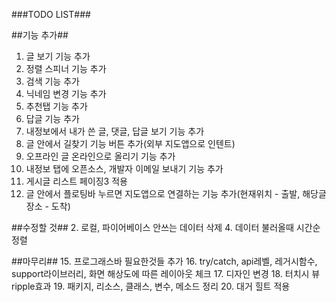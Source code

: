 
###TODO LIST###

##기능 추가##
1. 글 보기 기능 추가
3. 정렬 스피너 기능 추가
4. 검색 기능 추가
5. 닉네임 변경 기능 추가
8. 추천탭 기능 추가
9. 답글 기능 추가
10. 내정보에서 내가 쓴 글, 댓글, 답글 보기 기능 추가
11. 글 안에서 길찾기 기능 버튼 추가(외부 지도앱으로 인텐트)
12. 오프라인 글 온라인으로 올리기 기능 추가
13. 내정보 탭에 오픈소스, 개발자 이메일 보내기 기능 추가
14. 게시글 리스트 페이징3 적용
15. 글 안에서 플로팅바 누르면 지도앱으로 연결하는 기능 추가(현재위치 - 출발, 해당글 장소 - 도착)

##수정할 것##
2. 로컬, 파이어베이스 안쓰는 데이터 삭제
4. 데이터 불러올때 시간순 정렬

##마무리##
15. 프로그래스바 필요한것들 추가
16. try/catch, api레벨, 레거시함수, support라이브러리, 화면 해상도에 따른 레이아웃 체크
17. 디자인 변경
18. 터치시 뷰 ripple효과
19. 패키지, 리소스, 클래스, 변수, 메소드 정리
20. 대거 힐트 적용